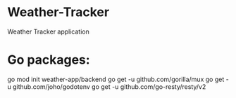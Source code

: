 # Weather-Tracker
Weather Tracker application


# Go packages:
go mod init weather-app/backend
go get -u github.com/gorilla/mux
go get -u github.com/joho/godotenv
go get -u github.com/go-resty/resty/v2



